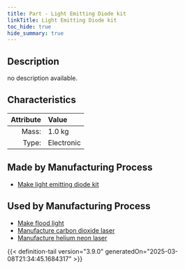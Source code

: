 ```yaml
---
title: Part - Light Emitting Diode kit
linkTitle: Light Emitting Diode kit
toc_hide: true
hide_summary: true
---
```

<!-- This is generated by the MarsSim HelpGenertor, do not edit. -->

## Description
no description available.

## Characteristics

| Attribute      | Value |
|--------:|:------|
|Mass:|1.0 kg|
|Type:|Electronic|

## Made by Manufacturing Process

- [Make light emitting diode kit](/docs/definitions/process/make-light-emitting-diode-kit)

## Used by Manufacturing Process

- [Make flood light](/docs/definitions/process/make-flood-light)
- [Manufacture carbon dioxide laser](/docs/definitions/process/manufacture-carbon-dioxide-laser)
- [Manufacture helium neon laser](/docs/definitions/process/manufacture-helium-neon-laser)



{{< definition-tail version="3.9.0" generatedOn="2025-03-08T21:34:45.1684317" >}}



